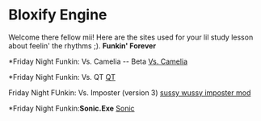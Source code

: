 # Bloxify Engine 
Welcome there fellow mii! Here are the sites used for your lil study lesson about feelin' the rhythms ;).
**Funkin' Forever**
 
*Friday Night Funkin: Vs. Camelia -- Beta
[Vs. Camelia](https://beshiddenme01.github.io/bloxifyfnf.github.io/camellia/)

*Friday Night Funkin: Vs. QT
[QT](https://beshiddenme01.github.io/bloxifyfnf.github.io/qt/)

Friday Night FUnkin: Vs. Imposter (version 3)
[sussy wussy imposter mod](https://beshiddenme01.github.io/bloxifyfnf.github.io/imposter-v3/)

*Friday Night Funkin:**Sonic.Exe**
[Sonic](https://beshiddenme01.github.io/bloxifyfnf.github.io/sonic-exe/)
